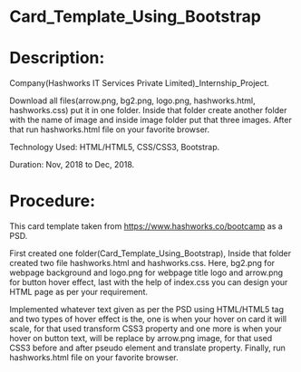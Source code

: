 # Card_Template_Using_Bootstrap
# Description:
Company(Hashworks IT Services Private Limited)_Internship_Project.

Download all files(arrow.png, bg2.png, logo.png, hashworks.html, hashworks.css) put it in one folder. Inside that folder create another folder with the name of image and inside image folder put that three images.  After that run hashworks.html file on your favorite browser.

Technology Used: HTML/HTML5, CSS/CSS3, Bootstrap.

Duration: Nov, 2018 to Dec, 2018.

# Procedure:
This card template taken from https://www.hashworks.co/bootcamp as a PSD. 

First created one folder(Card_Template_Using_Bootstrap), Inside that folder created two file hashworks.html and hashworks.css. Here, bg2.png for webpage background and logo.png for webpage title logo and arrow.png for button hover effect, last with the help of index.css you can design your HTML page as per your requirement.

Implemented whatever text given as per the PSD using HTML/HTML5 tag and two types of hover effect is the, one is when your hover on card it will scale, for that used transform CSS3 property and one more is when your hover on button text, will be replace by arrow.png image, for that used CSS3 before and after pseudo element and translate property. Finally, run hashworks.html file on your favorite browser.
